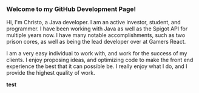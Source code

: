 ### Welcome to my GitHub Development Page!

Hi, I'm Christo, a Java developer. I am an active investor, student, and programmer. I have been working with Java as well as 
the Spigot API for multiple years now. I have many notable accomplishments, such as two prison cores, as well as being the lead developer over
at Gamers React. 

I am a very easy individual to work with, and work for the success of my clients. I enjoy proposing ideas, and optimizing code to make the front end
experience the best that it can possible be. I really enjoy what I do, and I provide the highest quality of work.

<b> test </b>

<!--
**chriistojp/chriistojp** is a ✨ _special_ ✨ repository because its `README.md` (this file) appears on your GitHub profile.

Here are some ideas to get you started:

- 🔭 I’m currently working on ...
- 🌱 I’m currently learning ...
- 👯 I’m looking to collaborate on ...
- 🤔 I’m looking for help with ...
- 💬 Ask me about ...
- 📫 How to reach me: ...
- 😄 Pronouns: ...
- ⚡ Fun fact: ...
-->
